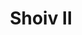 ---
title: "Shoiv II"
url: /sevilla-casco-antiguo-san-bartolome/shoiv-ii/
shop: tienda de variedades
---